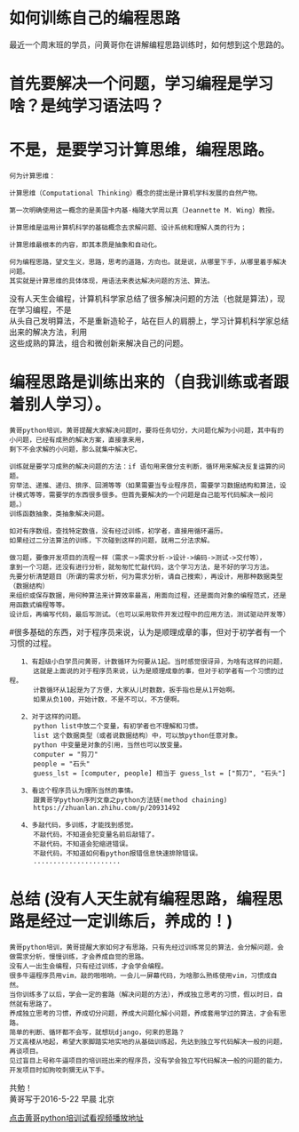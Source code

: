 # 如何训练自己的编程思路

最近一个周末班的学员，问黄哥你在讲解编程思路训练时，如何想到这个思路的。

# 首先要解决一个问题，学习编程是学习啥？是纯学习语法吗？    
# 不是，是要学习计算思维，编程思路。


	何为计算思维：

	计算思维（Computational Thinking）概念的提出是计算机学科发展的自然产物。

	第一次明确使用这一概念的是美国卡内基·梅隆大学周以真（Jeannette M. Wing）教授。

	计算思维是运用计算机科学的基础概念去求解问题、设计系统和理解人类的行为；

	计算思维最根本的内容，即其本质是抽象和自动化。

	何为编程思路，望文生义，思路，思考的道路，方向也。就是说，从哪里下手，从哪里着手解决问题。
	其实就是计算思维的具体体现，用语法来表达解决问题的方法、算法。


没有人天生会编程，计算机科学家总结了很多解决问题的方法（也就是算法），现在学习编程，不是   
从头自己发明算法，不是重新造轮子，站在巨人的肩膀上，学习计算机科学家总结出来的解决方法，利用    
这些成熟的算法，组合和微创新来解决自己的问题。

# 编程思路是训练出来的（自我训练或者跟着别人学习）。  

	黄哥python培训，黄哥提醒大家解决问题时，要将任务切分，大问题化解为小问题，其中有的小问题，已经有成熟的解决方案，直接拿来用，
	剩下不会求解的小问题，那么就集中解决它。

	训练就是要学习成熟的解决问题的方法：if 语句用来做分支判断，循环用来解决反复运算的问题。
	穷举法、递推、递归、排序、回溯等等（如果需要当专业程序员，需要学习数据结构和算法，设计模式等等，需要学的东西很多很多。但首先要解决的一个问题是自己能写代码解决一般问题。）
	训练函数抽象，类抽象解决问题。

	如对有序数组，查找特定数值，没有经过训练，初学者，直接用循环遍历。
	如果经过二分法算法的训练，下次碰到这样的问题，就用二分法求解。

	做习题，要像开发项目的流程一样（需求－>需求分析->设计->编码->测试->交付等），
	拿到一个习题，还没有进行分析，就匆匆忙忙敲代码，这个学习方法，是不好的学习方法。
	先要分析清楚题目（所谓的需求分析，何为需求分析，请自己搜索），再设计，用那种数据类型（数据结构）
	来组织或保存数据，用何种算法来计算效率最高，用面向过程，还是面向对象的编程范式，还是用函数式编程等等。
	设计后，再编写代码，最后写测试。（也可以采用软件开发过程中的应用方法，测试驱动开发等）



#很多基础的东西，对于程序员来说，认为是顺理成章的事，但对于初学者有一个习惯的过程。    

	   1、有超级小白学员问黄哥，计数循环为何要从1起。当时感觉很讶异，为啥有这样的问题，
	      这就是上面说的对于程序员来说，认为是顺理成章的事，但对于初学者有一个习惯的过程。
	      计数循环从1起是为了方便，大家从儿时数数，扳手指也是从1开始啊。
	      如果从负100，开始计数，不是不可以，不方便啊。

	   2、对于这样的问题。
	      python list中放二个变量，有初学者也不理解和习惯。
	      list 这个数据类型（或者说数据结构）中，可以放python任意对象。
	      python 中变量是对象的引用，当然也可以放变量。
	      computer = "剪刀"
	      people = "石头"
	      guess_lst = [computer, people] 相当于 guess_lst = ["剪刀", "石头"]

	   3、看这个程序员认为理所当然的事情。
	      跟黄哥学python序列文章之python方法链(method chaining)
	      https://zhuanlan.zhihu.com/p/20931492

	   4、多敲代码，多训练，才能找到感觉。
	      不敲代码，不知道会犯变量名前后敲错了。
	      不敲代码，不知道会犯缩进错误。
	      不敲代码，不知道如何看python报错信息快速排除错误。
	      ......................

# 总结 (没有人天生就有编程思路，编程思路是经过一定训练后，养成的！)  

    黄哥python培训，黄哥提醒大家如何才有思路，只有先经过训练常见的算法，会分解问题，会做需求分析，慢慢训练，才会养成自觉的思路。
    没有人一出生会编程，只有经过训练，才会学会编程。
    很多牛逼程序员用vim，敲的啪啪响，一会儿一屏幕代码，为啥那么熟练使用vim，习惯成自然。
    当你训练多了以后，学会一定的套路（解决问题的方法），养成独立思考的习惯，假以时日，自然就有思路了。
    养成独立思考的习惯，养成切分问题，养成大问题化解小问题，养成套用学过的算法，才会有思路。
    简单的判断、循环都不会写，就想玩django，何来的思路？
    万丈高楼从地起，希望大家脚踏实地实地的从基础训练起，先达到独立写代码解决一般的问题，再谈项目。
    见过盲目上号称牛逼项目的培训班出来的程序员，没有学会独立写代码解决一般的问题的能力，开发项目时如狗咬刺猬无从下手。

共勉！  
黄哥写于2016-5-22 早晨 北京


[点击黄哥python培训试看视频播放地址](https://github.com/pythonpeixun/article/blob/master/python_shiping.md)



